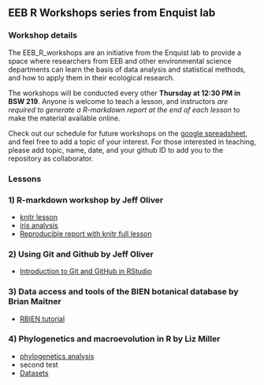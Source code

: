 ## EEB R Workshops series from Enquist lab

### Workshop details

The EEB_R_workshops are an initiative from the Enquist lab to provide a space where researchers from EEB and other environmental science departments can learn the basis of data analysis and statistical methods, and how to apply them in their ecological research. 

The workshops will be conducted every other **Thursday at 12:30 PM in BSW 219**. Anyone is welcome to teach a lesson, and instructors _are required to generate a R-markdown report at the end of each lesson_ to make the material available online.

Check out our schedule for future workshops on the [google spreadsheet](https://docs.google.com/spreadsheets/d/1NEVwklU-p2PtpfvUgVEKCb84Lhw-l7pqHVbj4rsy2uI/edit#gid=0), and feel free to add a topic of your interest. For those interested in teaching, please add topic, name, date, and your github ID to add you to the repository as collaborator.

### Lessons

### 1) R-markdown workshop by Jeff Oliver

+ [knitr lesson](00_knitr_lesson.html)
+ [iris analysis](01_iris_analysis.html)
+ [Reproducible report with knitr full lesson](https://jcoliver.github.io/learn-r/005-intro-knitr.html)


### 2) Using Git and Github by Jeff Oliver

+ [Introduction to Git and GitHub in RStudio](02_github-intro.html)

### 3) Data access and tools of the BIEN botanical database by Brian Maitner

+ [RBIEN tutorial](RBIEN_tutorial.html)

### 4) Phylogenetics and macroevolution in R by Liz Miller

+ [phylogenetics analysis](04_phylogenetics_lesson_Miller.html)
+ second test
+ [Datasets](https://github.com/smduranm/EEB_R_workshops/tree/master/data)

 




